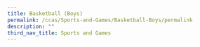 ```yaml
---
title: Basketball (Boys)
permalink: /ccas/Sports-and-Games/Basketball-Boys/permalink
description: ""
third_nav_title: Sports and Games
---
```

